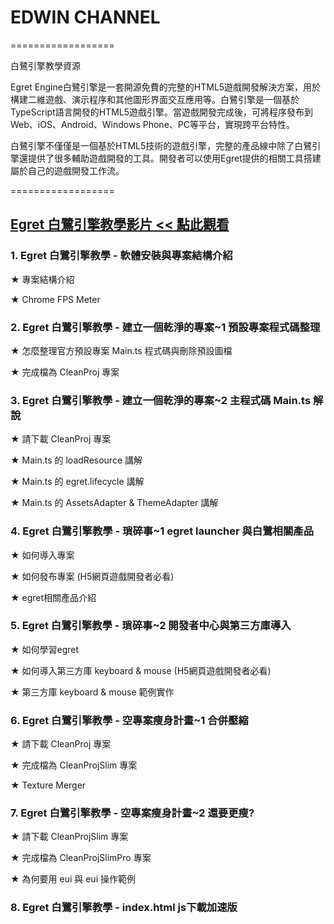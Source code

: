 # EDWIN CHANNEL
==================

白鷺引擎教學資源

Egret Engine白鷺引擎是一套開源免費的完整的HTML5遊戲開發解決方案，用於構建二維遊戲、演示程序和其他圖形界面交互應用等。白鷺引擎是一個基於TypeScript語言開發的HTML5遊戲引擎。當遊戲開發完成後，可將程序發布到Web、iOS、Android、Windows Phone、PC等平台，實現跨平台特性。

白鷺引擎不僅僅是一個基於HTML5技術的遊戲引擎，完整的產品線中除了白鷺引擎還提供了很多輔助遊戲開發的工具。開發者可以使用Egret提供的相關工具搭建屬於自己的遊戲開發工作流。

==================

## [Egret 白鷺引擎教學影片 << 點此觀看](https://www.youtube.com/watch?v=-SrDUz16YIs&list=PLblbeFJz5_8UOCQB8UV2OD9QcdYIKOKBg&index=1)

### 1. Egret 白鷺引擎教學 - 軟體安裝與專案結構介紹

★ 專案結構介紹

★ Chrome FPS Meter

### 2. Egret 白鷺引擎教學 - 建立一個乾淨的專案~1 預設專案程式碼整理

★ 怎麼整理官方預設專案 Main.ts 程式碼與刪除預設圖檔

★ 完成檔為 CleanProj 專案

### 3. Egret 白鷺引擎教學 - 建立一個乾淨的專案~2 主程式碼 Main.ts 解說

★ 請下載 CleanProj 專案

★ Main.ts 的 loadResource 講解

★ Main.ts 的 egret.lifecycle 講解

★ Main.ts 的 AssetsAdapter & ThemeAdapter 講解

### 4. Egret 白鷺引擎教學 - 瑣碎事~1 egret launcher 與白鷺相關產品

★ 如何導入專案

★ 如何發布專案 (H5網頁遊戲開發者必看)

★ egret相關產品介紹

### 5. Egret 白鷺引擎教學 - 瑣碎事~2 開發者中心與第三方庫導入

★ 如何學習egret

★ 如何導入第三方庫 keyboard & mouse  (H5網頁遊戲開發者必看)

★ 第三方庫 keyboard & mouse 範例實作

### 6. Egret 白鷺引擎教學 - 空專案瘦身計畫~1 合併壓縮

★ 請下載 CleanProj 專案

★ 完成檔為 CleanProjSlim 專案

★ Texture Merger

### 7. Egret 白鷺引擎教學 - 空專案瘦身計畫~2 還要更瘦?

★ 請下載 CleanProjSlim 專案

★ 完成檔為 CleanProjSlimPro 專案

★ 為何要用 eui 與 eui 操作範例

### 8. Egret 白鷺引擎教學 - index.html js下載加速版